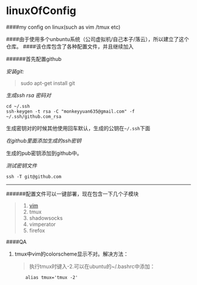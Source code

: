 linuxOfConfig
=============

####my config on linux(such as vim /tmux etc)

####由于使用多个unbuntu系统（公司虚拟机/自己本子/落云），所以建立了这个仓库。
####该仓库包含了各种配置文件，并且继续加入

######首先配置github

*安装git:*

> sudo apt-get install git

*生成ssh rsa 密码对*

```
cd ~/.ssh
ssh-keygen -t rsa -C "monkeyyuan635@gmail.com" -f ~/.ssh/github.com_rsa
```

生成密钥对的时候其他使用回车默认，生成的公钥在`~/.ssh`下面

*在github里面添加生成的ssh密钥*

生成的pub密钥添加到github中。

*测试密钥文件*

`ssh -T git@github.com`

--------------

######配置文件可以一键部署，现在包含一下几个子模块

> 1. [vim](https://github.com/hominlinx/vim)
> 2.  tmux
> 3. shadowsocks
> 4. vimperator
> 5. firefox

####QA

1. tmux中vim的colorscheme显示不对。解决方法：
	> 执行tmux时键入-2.可以在ubuntu的~/.bashrc中添加：
	```
		alias tmux='tmux -2'
	```


